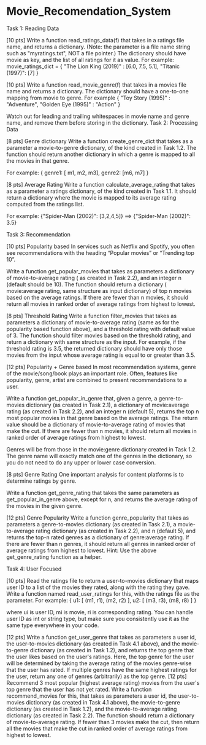 # Movie_Recomendation_System
Task 1: Reading Data

[10 pts] Write a function read_ratings_data(f) that takes in a ratings file name, and returns a dictionary. (Note: the parameter is a file name string such as "myratings.txt", NOT a file pointer.) The dictionary should have movie as key, and the list of all ratings for it as value.
For example:   movie_ratings_dict = { "The Lion King (2019)" : [6.0, 7.5, 5.1], "Titanic (1997)": [7] }

[10 pts] Write a function read_movie_genre(f) that takes in a movies file name and returns a dictionary. The dictionary should have a one-to-one mapping from movie to genre.
For example   { "Toy Story (1995)" : "Adventure", "Golden Eye (1995)" : "Action" }

Watch out for leading and trailing whitespaces in movie name and genre name, and remove them before storing in the dictionary.
Task 2: Processing Data

[8 pts] Genre dictionary
Write a function create_genre_dict that takes as a parameter a movie-to-genre dictionary, of the kind created in Task 1.2. The function should return another dictionary in which a genre is mapped to all the movies in that genre.

For example:   { genre1: [ m1, m2, m3], genre2: [m6, m7] }

[8 pts] Average Rating
Write a function calculate_average_rating that takes as a parameter a ratings dictionary, of the kind created in Task 1.1. It should return a dictionary where the movie is mapped to its average rating computed from the ratings list.

For example:   {"Spider-Man (2002)": [3,2,4,5]}  ==>   {"Spider-Man (2002)": 3.5}

Task 3: Recommendation

[10 pts] Popularity based
In services such as Netflix and Spotify, you often see recommendations with the heading “Popular movies” or “Trending top 10”.

Write a function get_popular_movies that takes as parameters a dictionary of movie-to-average rating ( as created in Task 2.2), and an integer n (default should be 10). The function should return a dictionary ( movie:average rating, same structure as input dictionary) of top n movies based on the average ratings. If there are fewer than n movies, it should return all movies in ranked order of average ratings from highest to lowest.

[8 pts] Threshold Rating
Write a function filter_movies that takes as parameters a dictionary of movie-to-average rating (same as for the popularity based function above), and a threshold rating with default value of 3. The function should filter movies based on the threshold rating, and return a dictionary with same structure as the input. For example, if the threshold rating is 3.5, the returned dictionary should have only those movies from the input whose average rating is equal to or greater than 3.5.

[12 pts] Popularity + Genre based
In most recommendation systems, genre of the movie/song/book plays an important role. Often, features like popularity, genre, artist are combined to present recommendations to a user.

Write a function get_popular_in_genre that, given a genre, a genre-to-movies dictionary (as created in Task 2.1), a dictionary of movie:average rating (as created in Task 2.2), and an integer n (default 5), returns the top n most popular movies in that genre based on the average ratings. The return value should be a dictionary of movie-to-average rating of movies that make the cut. If there are fewer than n movies, it should return all movies in ranked order of average ratings from highest to lowest.

Genres will be from those in the movie:genre dictionary created in Task 1.2. The genre name will exactly match one of the genres in the dictionary, so you do not need to do any upper or lower case conversion.

[8 pts] Genre Rating
One important analysis for content platforms is to determine ratings by genre.

Write a function get_genre_rating that takes the same parameters as get_popular_in_genre above, except for n, and returns the average rating of the movies in the given genre.

[12 pts] Genre Popularity
Write a function genre_popularity that takes as parameters a genre-to-movies dictionary (as created in Task 2.1), a movie-to-average rating dictionary (as created in Task 2.2), and n (default 5), and returns the top-n rated genres as a dictionary of genre:average rating. If there are fewer than n genres, it should return all genres in ranked order of average ratings from highest to lowest. Hint: Use the above get_genre_rating function as a helper.

Task 4: User Focused

[10 pts] Read the ratings file to return a user-to-movies dictionary that maps user ID to a list of the movies they rated, along with the rating they gave. Write a function named read_user_ratings for this, with the ratings file as the parameter.
For example: { u1: [ (m1, r1), (m2, r2) ], u2: [ (m3, r3), (m8, r8) ] }

where ui is user ID, mi is movie, ri is corresponding rating. You can handle user ID as int or string type, but make sure you consistently use it as the same type everywhere in your code.

[12 pts] Write a function get_user_genre that takes as parameters a user id, the user-to-movies dictionary (as created in Task 4.1 above), and the movie-to-genre dictionary (as created in Task 1.2), and returns the top genre that the user likes based on the user's ratings. Here, the top genre for the user will be determined by taking the average rating of the movies genre-wise that the user has rated. If multiple genres have the same highest ratings for the user, return any one of genres (arbitrarily) as the top genre.
[12 pts] Recommend 3 most popular (highest average rating) movies from the user's top genre that the user has not yet rated. Write a function recommend_movies for this, that takes as parameters a user id, the user-to-movies dictionary (as created in Task 4.1 above), the movie-to-genre dictionary (as created in Task 1.2), and the movie-to-average rating dictionary (as created in Task 2.2). The function should return a dictionary of movie-to-average rating. If fewer than 3 movies make the cut, then return all the movies that make the cut in ranked order of average ratings from highest to lowest.
